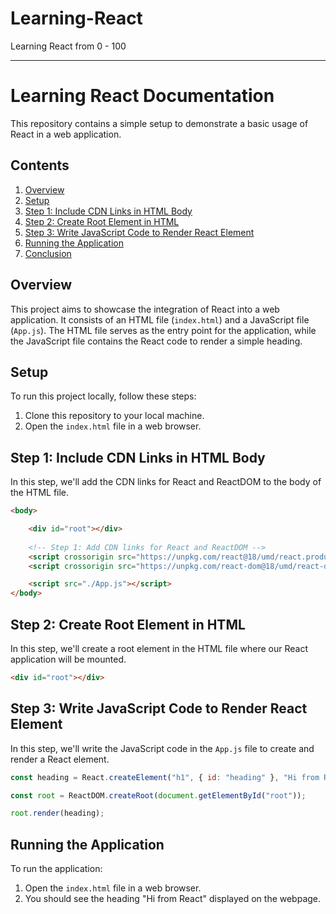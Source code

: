 # Learning-React
Learning React from 0 - 100


---

# Learning React Documentation

This repository contains a simple setup to demonstrate a basic usage of React in a web application.

## Contents

1. [Overview](#overview)
2. [Setup](#setup)
3. [Step 1: Include CDN Links in HTML Body](#step-1-include-cdn-links-in-html-body)
4. [Step 2: Create Root Element in HTML](#step-2-create-root-element-in-html)
5. [Step 3: Write JavaScript Code to Render React Element](#step-3-write-javascript-code-to-render-react-element)
6. [Running the Application](#running-the-application)
7. [Conclusion](#conclusion)

## Overview

This project aims to showcase the integration of React into a web application. It consists of an HTML file (`index.html`) and a JavaScript file (`App.js`). The HTML file serves as the entry point for the application, while the JavaScript file contains the React code to render a simple heading.

## Setup

To run this project locally, follow these steps:

1. Clone this repository to your local machine.
2. Open the `index.html` file in a web browser.

## Step 1: Include CDN Links in HTML Body

In this step, we'll add the CDN links for React and ReactDOM to the body of the HTML file.

```html
<body>

    <div id="root"></div>
    
    <!-- Step 1: Add CDN links for React and ReactDOM -->
    <script crossorigin src="https://unpkg.com/react@18/umd/react.production.min.js"></script>
    <script crossorigin src="https://unpkg.com/react-dom@18/umd/react-dom.production.min.js"></script>

    <script src="./App.js"></script>
</body>
```

## Step 2: Create Root Element in HTML

In this step, we'll create a root element in the HTML file where our React application will be mounted.

```html
<div id="root"></div>
```

## Step 3: Write JavaScript Code to Render React Element

In this step, we'll write the JavaScript code in the `App.js` file to create and render a React element.

```javascript
const heading = React.createElement("h1", { id: "heading" }, "Hi from React");

const root = ReactDOM.createRoot(document.getElementById("root"));

root.render(heading);
```

## Running the Application

To run the application:
1. Open the `index.html` file in a web browser.
2. You should see the heading "Hi from React" displayed on the webpage.

